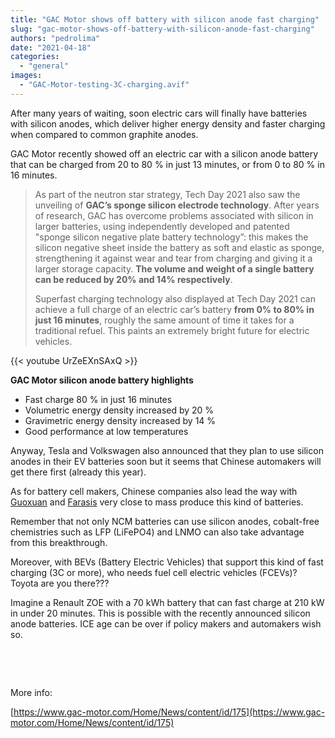 ```yaml
---
title: "GAC Motor shows off battery with silicon anode fast charging"
slug: "gac-motor-shows-off-battery-with-silicon-anode-fast-charging"
authors: "pedrolima"
date: "2021-04-18"
categories: 
  - "general"
images: 
  - "GAC-Motor-testing-3C-charging.avif"
---
```


After many years of waiting, soon electric cars will finally have batteries with silicon anodes, which deliver higher energy density and faster charging when compared to common graphite anodes.

GAC Motor recently showed off an electric car with a silicon anode battery that can be charged from 20 to 80 % in just 13 minutes, or from 0 to 80 % in 16 minutes.

> As part of the neutron star strategy, Tech Day 2021 also saw the unveiling of **GAC’s sponge silicon electrode technology**. After years of research, GAC has overcome problems associated with silicon in larger batteries, using independently developed and patented "sponge silicon negative plate battery technology”: this makes the silicon negative sheet inside the battery as soft and elastic as sponge, strengthening it against wear and tear from charging and giving it a larger storage capacity. **The volume and weight of a single battery can be reduced by 20% and 14% respectively**.
> 
> Superfast charging technology also displayed at Tech Day 2021 can achieve a full charge of an electric car’s battery **from 0% to 80% in just 16 minutes**, roughly the same amount of time it takes for a traditional refuel. This paints an extremely bright future for electric vehicles.

{{< youtube UrZeEXnSAxQ >}}

**GAC Motor silicon anode battery highlights**

- Fast charge 80 % in just 16 minutes
- Volumetric energy density increased by 20 %
- Gravimetric energy density increased by 14 %
- Good performance at low temperatures

Anyway, Tesla and Volkswagen also announced that they plan to use silicon anodes in their EV batteries soon but it seems that Chinese automakers will get there first (already this year).

As for battery cell makers, Chinese companies also lead the way with [Guoxuan](/2021/01/10/guoxuan-unveils-a-cobalt-free-lfp-pouch-battery-cell-with-212-wh-kg/) and [Farasis](/2021/04/11/farasis-energy-reaches-330-wh-kg-with-new-battery-cell/) very close to mass produce this kind of batteries.

Remember that not only NCM batteries can use silicon anodes, cobalt-free chemistries such as LFP (LiFePO4) and LNMO can also take advantage from this breakthrough.

Moreover, with BEVs (Battery Electric Vehicles) that support this kind of fast charging (3C or more), who needs fuel cell electric vehicles (FCEVs)? Toyota are you there???

Imagine a Renault ZOE with a 70 kWh battery that can fast charge at 210 kW in under 20 minutes. This is possible with the recently announced silicon anode batteries. ICE age can be over if policy makers and automakers wish so.

 

 

More info:

[https://www.gac-motor.com/Home/News/content/id/175](https://www.gac-motor.com/Home/News/content/id/175)
